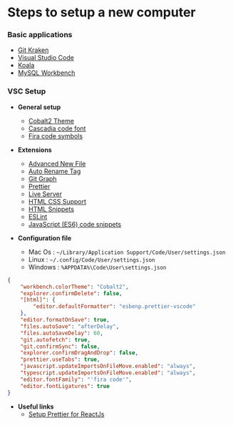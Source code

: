 # Steps to setup a new computer

### Basic applications

- [Git Kraken](https://www.gitkraken.com/)
- [Visual Studio Code](https://code.visualstudio.com/)
- [Koala](http://koala-app.com/)
- [MySQL Workbench](https://www.mysql.com/fr/products/workbench/)

### VSC Setup

- **General setup**
    - [Cobalt2 Theme](https://marketplace.visualstudio.com/items?itemName=wesbos.theme-cobalt2)
    - [Cascadia code font](https://github.com/microsoft/cascadia-code)
    - [Fira code symbols](https://github.com/tonsky/FiraCode)
  

- **Extensions**
    - [Advanced New File](https://marketplace.visualstudio.com/items?itemName=dkundel.vscode-new-file)
    - [Auto Rename Tag](https://marketplace.visualstudio.com/items?itemName=formulahendry.auto-rename-tag)
    - [Git Graph](https://marketplace.visualstudio.com/items?itemName=mhutchie.git-graph)
    - [Prettier](https://marketplace.visualstudio.com/items?itemName=esbenp.prettier-vscode)
    - [Live Server](https://marketplace.visualstudio.com/items?itemName=ritwickdey.LiveServer)
    - [HTML CSS Support](https://marketplace.visualstudio.com/items?itemName=ecmel.vscode-html-css)
    - [HTML Snippets](https://marketplace.visualstudio.com/items?itemName=abusaidm.html-snippets)
    - [ESLint](https://marketplace.visualstudio.com/items?itemName=dbaeumer.vscode-eslint)
    - [JavaScript (ES6) code snippets](https://marketplace.visualstudio.com/items?itemName=xabikos.JavaScriptSnippets)

- **Configuration file**
  - Mac Os : `~/Library/Application Support/Code/User/settings.json`
  - Linux : `~/.config/Code/User/settings.json`
  - Windows : `%APPDATA%\Code\User\settings.json`
 
```json
{
    "workbench.colorTheme": "Cobalt2",
    "explorer.confirmDelete": false,
    "[html]": {
        "editor.defaultFormatter": "esbenp.prettier-vscode"
    },
    "editor.formatOnSave": true,
    "files.autoSave": "afterDelay",
    "files.autoSaveDelay": 60,
    "git.autofetch": true,
    "git.confirmSync": false,
    "explorer.confirmDragAndDrop": false,
    "prettier.useTabs": true,
    "javascript.updateImportsOnFileMove.enabled": "always",
    "typescript.updateImportsOnFileMove.enabled": "always",
    "editor.fontFamily": "'fira code'",
    "editor.fontLigatures": true
}
```

- **Useful links**
    - [Setup Prettier for ReactJs](https://medium.com/technical-credit/using-prettier-with-vs-code-and-create-react-app-67c2449b9d08)
